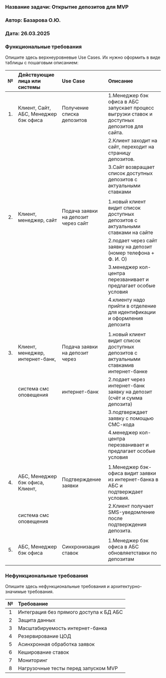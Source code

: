 ﻿### <a name="_b7urdng99y53"></a>**Название задачи: Открытие депозитов для MVP** 
### <a name="_hjk0fkfyohdk"></a>**Автор: Базарова О.Ю.**
### <a name="_uanumrh8zrui"></a>**Дата: 26.03.2025**
### <a name="_3bfxc9a45514"></a>**Функциональные требования**
Опишите здесь верхнеуровневые Use Cases. Их нужно оформить в виде таблицы с пошаговым описанием:

|**№**|**Действующие лица или системы**     |**Use Case**                         |**Описание**                                                                                  |
| :-: |          :-                         | :-                                  | :-                                                                                           |
|  1. |Клиент, Сайт, АБС, Менеджер бэк офиса|Получение списка депозитов           | 1.Менеджер бэк офиса в АБС запускает процесс выгрузки ставок и доступных депозитов для сайта.|
|	  |                                     |           			              | 2.Клиент заходит на сайт, переходит на страницу депозитов.                                   |
|	  |                                     |           			              | 3.Сайт возвращает список доступных депозитов с актуальными ставками                          |
|     |                                     |                                     |                                                                                              |
|  2. |Клиент, менеджер, сайт               | Подача заявки на депозит через сайт | 1.новый клиент видит список доступных депозитов с актуальными ставками на сайте              |
|     |                                     |                                     | 2.подает через сайт заявку на депозит (номер телефона + Ф. И. О)                             |
|     |                                     |                                     | 3.менеджер кол-центра перезванивает и предлагает особые условия                              |
|     |                                     |                                     | 4.клиенту надо прийти в отделение для идентификации и оформления депозита                    |
|     |                                     |                                     |                                                                                              |
|  3. |Клиент, менеджер, интернет-банк,     | Подача заявки на депозит через      | 1.новый клиент видит список доступных депозитов с актуальными ставкамив интернет-банке       |
|     |система смс оповещения				| интернет-банк                       | 2.подает через интернет-банк заявку на депозит (счёт и сумма депозита)                       |
|     |                                     |                                     | 3.подтверждает заявку с помощью СМС-кода                                                     |
|     |                                     |                                     | 4.менеджер кол-центра перезванивает и предлагает особые условия                              |
|     |                                     |                                     |                                                                                              |
|  4. |АБС, Менеджер бэк офиса, Клиент,     | Подтверждение заявки                | 1.Менеджер бэк-офиса видит заявки из интернет-банка в АБС и подтверждает условия.            |
|     |система смс оповещения               |                                     | 2.Клиент получает SMS-уведомление после подтверждения депозита.                              |                                                                                              |
|     |                                     |                                     |                                                                                              |
|  5. |АБС, Менеджер бэк офиса              | Синхронизация ставок                | 1.Менеджер бэк офиса в АБС обновляетставки по депозитам                                                                                             |
|     |                                     |                                     |                                                                                              |


### <a name="_u8xz25hbrgql"></a>**Нефункциональные требования**
Опишите здесь нефункциональные требования и архитектурно-значимые требования.

|**№**|**Требование**|
| :-: | :- |
|1|Интеграция без прямого доступа к БД АБС|
|2|Защита данных                          |
|3|Масштабируемость интернет-банка        |
|4|Резервирование ЦОД                     |
|5|Асинхронная обработка заявок           |
|6|Кеширование ставок                     |
|7|Мониторинг                             |
|8|Нагрузочные тесты перед запуском MVP   |


